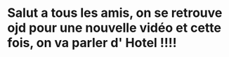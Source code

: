 # Salut a tous les amis, on se retrouve ojd pour une nouvelle vidéo et cette fois, on va parler d' Hotel !!!!
